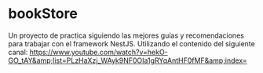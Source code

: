 # bookStore
Un proyecto de practica siguiendo las mejores guías y recomendaciones para trabajar con el framework NestJS. Utilizando el contenido del siguiente canal: https://www.youtube.com/watch?v=hekO-GO_tAY&amp;list=PLzHaXzj_WAyk9NF0OIa1gRYqAntHF0fMF&amp;index=
